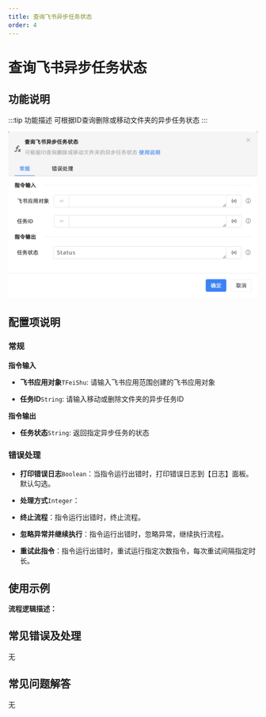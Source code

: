 ```yaml
---
title: 查询飞书异步任务状态
order: 4
---
```


# 查询飞书异步任务状态

## 功能说明

:::tip 功能描述
可根据ID查询删除或移动文件夹的异步任务状态
:::

![查询飞书异步任务状态](../../../../assets/查询飞书异步任务状态_command.png)

## 配置项说明

### 常规

**指令输入**

- **飞书应用对象**`TFeiShu`: 请输入飞书应用范围创建的飞书应用对象

- **任务ID**`String`: 请输入移动或删除文件夹的异步任务ID


**指令输出**

- **任务状态**`String`: 返回指定异步任务的状态

### 错误处理

- **打印错误日志**`Boolean`：当指令运行出错时，打印错误日志到【日志】面板。默认勾选。

- **处理方式**`Integer`：

 - **终止流程**：指令运行出错时，终止流程。

 - **忽略异常并继续执行**：指令运行出错时，忽略异常，继续执行流程。

 - **重试此指令**：指令运行出错时，重试运行指定次数指令，每次重试间隔指定时长。

## 使用示例

**流程逻辑描述：** 

## 常见错误及处理

无

## 常见问题解答

无

